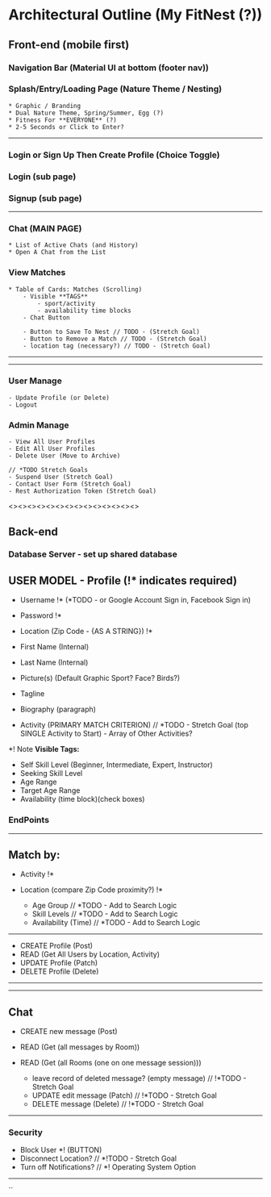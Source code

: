 # Architectural Outline (My FitNest (?))

## Front-end (mobile first)

### Navigation Bar (Material UI at bottom (footer nav))

### Splash/Entry/Loading Page (Nature Theme / Nesting)
    * Graphic / Branding
    * Dual Nature Theme, Spring/Summer, Egg (?)
    * Fitness For **EVERYONE** (?)
    * 2-5 Seconds or Click to Enter?
---

### Login or Sign Up Then Create Profile (Choice Toggle)
### Login (sub page)
### Signup (sub page)
    
---
### Chat (MAIN PAGE)
    * List of Active Chats (and History)
    * Open A Chat from the List

### View Matches
    * Table of Cards: Matches (Scrolling)
        - Visible **TAGS**
            - sport/activity
            - availability time blocks
        - Chat Button

        - Button to Save To Nest // TODO - (Stretch Goal)
        - Button to Remove a Match // TODO - (Stretch Goal)
        - location tag (necessary?) // TODO - (Stretch Goal)
---

---

### User Manage 
    - Update Profile (or Delete)
    - Logout

### Admin Manage 
    - View All User Profiles
    - Edit All User Profiles
    - Delete User (Move to Archive)

    // *TODO Stretch Goals 
    - Suspend User (Stretch Goal)
    - Contact User Form (Stretch Goal)
    - Rest Authorization Token (Stretch Goal)


<><><><><><><><><><><><><><>
## Back-end
### Database Server - set up shared database

## USER MODEL - Profile (!* indicates required)
* Username !*
     (*TODO - or Google Account Sign in, Facebook Sign in)
* Password !*
* Location (Zip Code - {AS A STRING}) !*

* First Name (Internal)
* Last Name (Internal)
* Picture(s) (Default Graphic Sport? Face? Birds?)
* Tagline
* Biography (paragraph)

* Activity (PRIMARY MATCH CRITERION) // *TODO - Stretch Goal (top SINGLE Activity to Start) - Array of Other Activities?

*! Note **Visible Tags:**
* Self Skill Level (Beginner, Intermediate, Expert, Instructor)
* Seeking Skill Level
* Age Range
* Target Age Range
* Availability (time block)(check boxes)

### EndPoints
---
## Match by:
- Activity !*
- Location (compare Zip Code proximity?) !*

    - Age Group // *TODO - Add to Search Logic
    - Skill Levels // *TODO - Add to Search Logic
    - Availability (Time) // *TODO - Add to Search Logic
---
* CREATE Profile (Post) 
* READ (Get All Users by Location, Activity) 
* UPDATE Profile (Patch) 
* DELETE Profile (Delete)
---

---
## Chat
* CREATE new message (Post) 
* READ (Get (all messages by Room))
* READ (Get (all Rooms (one on one message session)))

    * leave record of deleted message? (empty message) // !*TODO - Stretch Goal
    * UPDATE edit message (Patch) // !*TODO - Stretch Goal
    * DELETE message (Delete) // !*TODO - Stretch Goal
---
### Security
* Block User *! (BUTTON)
* Disconnect Location? // *!TODO - Stretch Goal
* Turn off Notifications? // *! Operating System Option

---
``